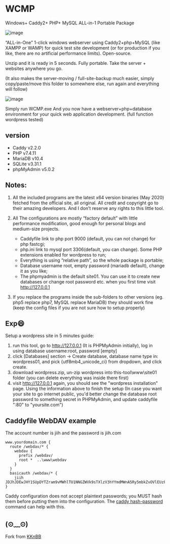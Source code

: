 # WCMP
Windows+ Caddy2+ PHP+ MySQL ALL-in-1 Portable Package

![image](https://github.com/jiix/WCMP/raw/main/wcmp1.jpg)

“ALL-in-One” 1-click windows webserver using Caddy2+php+MySQL (like XAMPP or WAMP) for quick test site development (or for production if you like, there are no artificial performance limits). Open-source.

Unzip and it is ready in 5 seconds. Fully portable. Take the server + websites anywhere you go.

(It also makes the server-moving / full-site-backup much easier, simply copy/paste/move this folder to somewhere else, run again and everything will follow)

![image](https://github.com/jiix/WCMP/raw/main/wcmp2.jpg)

Simply run WCMP.exe And you now have a webserver+php+database environment for your quick web application development. (full function wordpress tested)

## version
* Caddy v2.2.0
* PHP v7.4.11
* MariaDB v10.4
* SQLite v3.31.1
* phpMyAdmin v5.0.2

## Notes:

1. All the included programs are the latest x64 version binaries (May 2020) fetched from the official site, all original. All credit and copyright go to their amazing developers. And I don’t reserve any rights to this little tool.

2. All The configurations are mostly “factory default” with little performance modification, good enough for personal blogs and medium-size projects.

    * Caddyfile link to php port 9000 (default, you can not change) for php fastcgi;
    * php.ini link to mysql port 3306(default, you can change). Some PHP extensions enabled for wordpress to run;
    * Everything is using “relative path”, so the whole package is portable;
    * Database username root, empty password (mariadb default), change it as you like;
    * The phpmyadmin is the default site01. You can use it to create new databases or change root password etc. when you first time visit http://127.0.0.1

3. If you replace the programs inside the sub-folders to other versions (eg. php5 replace php7, MySQL replace MariaDB) they should work fine (keep the config files if you are not sure how to setup properly)

## Exp😄
Setup a wordpress site in 5 minutes guide:
1. run this tool, go to http://127.0.0.1 (It is PHPMyAdmin initially), log in using database username:root, password [empty]
2. click [Databases] section -> Create database, database name type in: wordpress01, and pick {utf8mb4_unicode_ci} from dropdown, and click create.
3. download wordpress.zip, un-zip wordpress into this-tool\www\site01 folder (you can delete everything was inside there first)
4. visit http://127.0.0.1 again, you should see the "wordpress installation" page. Using the information above to finish the setup
(In case you want your site to go internet public, you'd better change the database root password to something secret in PHPMyAdmin, and update caddyfile ":80" to "yoursite.com")

## Caddyfile WebDAV example
The account number is jiih and the password is jiih.com
```
www.yourdomain.com {
  route /webdav/* {
    webdav {
      prefix /webdav/
      root *  ..\www\webdav
    }
  }
  basicauth /webdav/* {
	jiih JDJhJDEwJHY1SUpDYTZram9vMWhlTU1NNGZWVk9sTXlzV3hYYmdMWnA5Ry5mbkZvOVlEUzFBU2RERzUy
}
```
Caddy configuration does not accept plaintext passwords; you MUST hash them before putting them into the configuration. The [caddy hash-password](https://caddyserver.com/docs/command-line#caddy-hash-password) command can help with this.

## (⊙﹏⊙)
Fork from [KKnBB](https://kknbb.com/stories/wcmp-windowscaddy2phpmysql-all-in-1-portable-package/)
